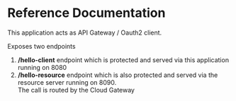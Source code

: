 # Reference Documentation
This application acts as API Gateway / Oauth2 client. 

Exposes two endpoints
1. **/hello-client** endpoint which is protected and served via this application running on 8080
2. **/hello-resource** endpoint which is also protected and served via the resource server running on 8090.   
   The call is routed by the Cloud Gateway